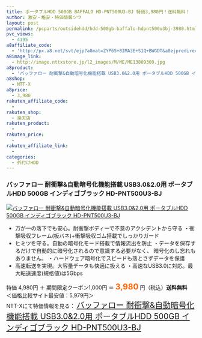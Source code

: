 ```yaml
---
title: ポータブルHDD 500GB BAFFALO HD-PNT500U3-BJ 特価3,980円！送料無料！
author: 激安・格安・特価情報ツウ
layout: post
permalink: /pcparts/outsidehdd/hdd-500gb-baffalo-hdpnt500u3bj-3980.html
pvc_views:
  - 4195
a8affiliate_code:
  - 'http://px.a8.net/svt/ejp?a8mat=ZYP6S+8IMA3E+S1Q+BWGDT&a8ejpredirect=http://nttxstore.jp/_II_ME13809309'
a8image_link:
  - http://image.nttxstore.jp/l2_images/M/ME/ME13809309.jpg
a8product:
  - 'バッファロー 耐衝撃&自動暗号化機能搭載 USB3.0&2.0用 ポータブルHDD 500GB インディゴブラック HD-PNT500U3-BJ'
a8shop:
  - NTT-X
a8price:
  - 3,980
rakuten_affiliate_code:
  - 
rakuten_shop:
  - 楽天店
rakuten_product:
  - 
rakuten_price:
  - 
rakuten_affiliate_link:
  - 
categories:
  - 外付けHDD
---
```

### バッファロー 耐衝撃&自動暗号化機能搭載 USB3.0&2.0用 ポータブルHDD 500GB インディゴブラック HD-PNT500U3-BJ

<div class="img-bg2 img_L">
  <a title="バッファロー 耐衝撃&自動暗号化機能搭載 USB3.0&2.0用 ポータブルHDD 500GB インディゴブラック HD-PNT500U3-BJ" href="http://px.a8.net/svt/ejp?a8mat=ZYP6S+8IMA3E+S1Q+BWGDT&a8ejpredirect=http://nttxstore.jp/_II_ME13809309" target="_blank"><img src="http://i1.wp.com/image.nttxstore.jp/l2_images/M/ME/ME13809309.jpg?resize=120%2C120" border="0" alt="バッファロー 耐衝撃&自動暗号化機能搭載 USB3.0&2.0用 ポータブルHDD 500GB インディゴブラック HD-PNT500U3-BJ" style="border: 0pt none;" data-recalc-dims="1" /></a>
</div>

<!--more-->

  * 万が一の落下でも安心。耐衝撃ボディーで不意のアクシデントから守る ・衝撃吸収フレーム(板バネ)+衝撃吸収ゴム搭載でしっかりガード
  * ヒミツを守る。自動の暗号化モード搭載で情報流出を防止 ・データを保存するだけで自動的に暗号化されるので意識する必要がなく、 暗号化のし忘れもありません。 ・ハードウェア暗号化でスピードも落とさずデータを保護
  * 高速転送を実現。大容量データも快適に扱える ・高速なUSB3.0に対応。最大転送速度(規格値)は5Gbps

特価 4,980円 ＋ 期間限定クーポン1,000円 ＝ <span style="color: #ff6600; font-size: 150%;"><strong>3,980</strong></span> 円（税込）**送料無料**  
＜価格比較サイト最安値：5,979円＞  
NTT-Xにて特価情報を見る： <span style="font-size: 150%;"><a href="http://px.a8.net/svt/ejp?a8mat=ZYP6S+8IMA3E+S1Q+BWGDT&a8ejpredirect=http://nttxstore.jp/_II_ME13809309" target="_blank">バッファロー 耐衝撃&自動暗号化機能搭載 USB3.0&2.0用 ポータブルHDD 500GB インディゴブラック HD-PNT500U3-BJ</a></span>